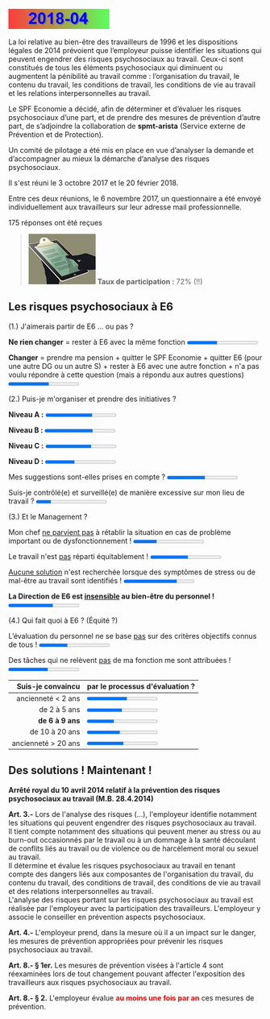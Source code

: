 <link rel="stylesheet" href="Ulysses.css">

![](2014-08.gif)

La loi relative au bien-être des travailleurs de 1996 et les dispositions légales de 2014 prévoient que l’employeur puisse identifier les situations qui peuvent engendrer des risques psychosociaux au travail. 
Ceux-ci sont constitués de tous les éléments psychosociaux qui diminuent ou augmentent la pénibilité au travail comme : l’organisation du travail, le contenu du travail, les conditions de travail, les conditions 
de vie au travail et les relations interpersonnelles au travail.  

Le SPF Economie a décidé, afin de déterminer et d’évaluer les risques psychosociaux d’une part, et de prendre des mesures de prévention d’autre part, de s’adjoindre la collaboration de **spmt-arista** (Service externe de Prévention et de Protection).  

Un comité de pilotage a été mis en place en vue d’analyser la demande et d’accompagner au mieux la démarche d’analyse des risques psychosociaux.  

Il s'est réuni le 3 octobre 2017 et le 20 février 2018.

Entre ces deux réunions, le 6 novembre 2017, un questionnaire a été envoyé individuellement aux travailleurs sur leur adresse mail professionnelle.

<p class="tagit">175 réponses ont été reçues</p>  

> ![](tx_reponse.jpg) **Taux de participation :** 72% (!!)

## Les risques psychosociaux à E6

<p class="tagit">(1.) J'aimerais partir de E6 ... ou pas ?</p>  

**Ne rien changer** = rester à E6 avec la même fonction <progress value="73" max="173">

**Changer** = prendre ma pension + quitter le SPF Economie + quitter E6 (pour une autre DG ou un autre S) + rester à E6 avec une autre fonction + n'a pas voulu répondre à cette question (mais a répondu aux autres questions) <progress value="100" max="173">

<div style="page-break-after: always;"></div>

<p class="tagit">(2.) Puis-je m'organiser et prendre des initiatives ?</p>  

**Niveau A :** <progress value="1.99" max="3">

**Niveau B :** <progress value="2.05" max="3">

**Niveau C :** <progress value="1.93" max="3">

**Niveau D :** <progress value="1.25" max="3">

Mes suggestions sont-elles prises en compte ?  <progress value="54" max="100">

Suis-je contrôlé(e) et surveillé(e) de manière excessive sur mon lieu de travail  ?  <progress value="21" max="100">

<p class="tagit">(3.) Et le Management ?</p>  

Mon chef <u>ne parvient pas</u> à rétablir la situation en cas de problème important ou de dysfonctionnement !  <progress value="33" max="100">

Le travail n'est <u>pas</u> réparti équitablement !  <progress value="53" max="100">

<u>Aucune solution</u> n'est recherchée lorsque des symptômes de stress ou de mal-être au travail sont identifiés ! <progress value="75" max="100">

**La Direction de E6 est <u>insensible</u> au bien-être du personnel !** <progress value="63" max="100">

<p class="tagit">(4.) Qui fait quoi à E6 ? (&Eacute;quité ?)</p>  

L’évaluation du personnel ne se base <u>pas</u> sur des critères objectifs connus de tous !  <progress value="40" max="100">

Des tâches qui ne relèvent <u>pas</u> de ma fonction me sont attribuées !  <progress value="56" max="100">

| Suis-je convaincu  | par le processus d'évaluation ? |
| ---: | :--- |
| ancienneté &lt; 2 ans | <progress value="1.71" max="3"> |
| de 2 à 5 ans |  <progress value="1.49" max="3"> |
| **de 6 à 9 ans** | <progress value="1.15" max="3"> |
| de 10 à 20 ans | <progress value="1.41" max="3"> |
| ancienneté &gt; 20 ans | <progress value="1.56" max="3"> |

## Des solutions ! Maintenant !

**Arrêté royal du 10 avril 2014 relatif à la prévention des risques psychosociaux au travail (M.B. 28.4.2014)** 

**Art. 3.-** Lors de l'analyse des risques (...), l'employeur identifie notamment les situations qui peuvent engendrer des risques psychosociaux au travail.  
Il tient compte notamment des situations qui peuvent mener au stress ou au burn-out occasionnés par le travail ou à un dommage à la santé découlant de conflits liés au travail ou de violence ou de harcèlement moral ou sexuel au travail.  
Il détermine et évalue les risques psychosociaux au travail en tenant compte des dangers liés aux composantes de l'organisation du travail, du contenu du travail, des conditions de travail, des conditions de vie au travail et des relations interpersonnelles au travail.  
L'analyse des risques portant sur les risques psychosociaux au travail est réalisée par l'employeur avec la participation des travailleurs. L'employeur y associe le conseiller en prévention aspects psychosociaux.

**Art. 4.-** L'employeur prend, dans la mesure où il a un impact sur le danger, les mesures de prévention appropriées pour prévenir les risques psychosociaux au travail.

**Art. 8.- § 1er.** Les mesures de prévention visées à l'article 4 sont réexaminées lors de tout changement pouvant affecter l'exposition des travailleurs aux risques psychosociaux au travail. 

**Art. 8.- § 2.** L'employeur évalue <font color="red"><b>au moins une fois par an</b></font> ces mesures de prévention. 
